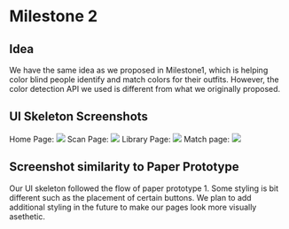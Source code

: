 # Milestone 2
## Idea
We have the same idea as we proposed in Milestone1, which is helping color blind people identify and match colors for their outfits. However, the color detection API we used is different from what we originally proposed.
## UI Skeleton Screenshots
Home Page: ![](.milestone2/index)
Scan Page: ![](.milestone2/upload)
Library Page: ![](.milestone2/library)
Match page: ![](.milestone2/match)
## Screenshot similarity to Paper Prototype
Our UI skeleton followed the flow of paper prototype 1. Some styling is bit different such as the placement of certain buttons. We plan to add additional styling in the future to make our pages look more visually asethetic.


